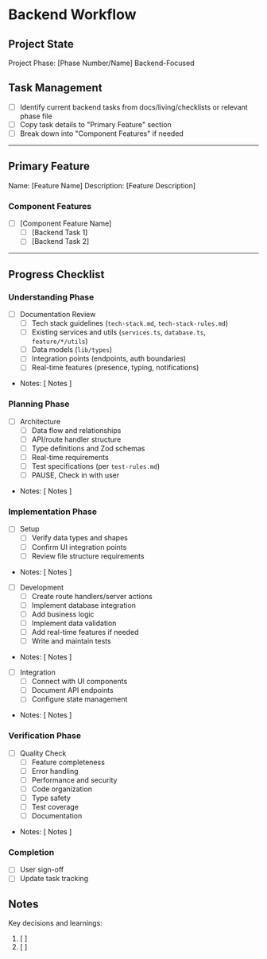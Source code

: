 # Backend Workflow

## Project State
Project Phase: [Phase Number/Name]
Backend-Focused

## Task Management
- [ ] Identify current backend tasks from docs/living/checklists or relevant phase file
- [ ] Copy task details to "Primary Feature" section
- [ ] Break down into "Component Features" if needed

---

## Primary Feature
Name: [Feature Name]
Description: [Feature Description]

### Component Features
- [ ] [Component Feature Name]
  - [ ] [Backend Task 1]
  - [ ] [Backend Task 2]

---

## Progress Checklist

### Understanding Phase
- [ ] Documentation Review
    - [ ] Tech stack guidelines (`tech-stack.md`, `tech-stack-rules.md`)
    - [ ] Existing services and utils (`services.ts`, `database.ts`, `feature/*/utils`)
    - [ ] Data models (`lib/types`)
    - [ ] Integration points (endpoints, auth boundaries)
    - [ ] Real-time features (presence, typing, notifications)
- Notes: [ Notes ]

### Planning Phase
- [ ] Architecture
    - [ ] Data flow and relationships
    - [ ] API/route handler structure
    - [ ] Type definitions and Zod schemas
    - [ ] Real-time requirements
    - [ ] Test specifications (per `test-rules.md`)
    - [ ] PAUSE, Check in with user
- Notes: [ Notes ]

### Implementation Phase
- [ ] Setup
    - [ ] Verify data types and shapes
    - [ ] Confirm UI integration points
    - [ ] Review file structure requirements
- Notes: [ Notes ]

- [ ] Development
    - [ ] Create route handlers/server actions
    - [ ] Implement database integration
    - [ ] Add business logic
    - [ ] Implement data validation
    - [ ] Add real-time features if needed
    - [ ] Write and maintain tests
- Notes: [ Notes ]

- [ ] Integration
    - [ ] Connect with UI components
    - [ ] Document API endpoints
    - [ ] Configure state management
- Notes: [ Notes ]

### Verification Phase
- [ ] Quality Check
    - [ ] Feature completeness
    - [ ] Error handling
    - [ ] Performance and security
    - [ ] Code organization
    - [ ] Type safety
    - [ ] Test coverage
    - [ ] Documentation
- Notes: [ Notes ]

### Completion
- [ ] User sign-off
- [ ] Update task tracking

## Notes
Key decisions and learnings:
1. [ ]
2. [ ]